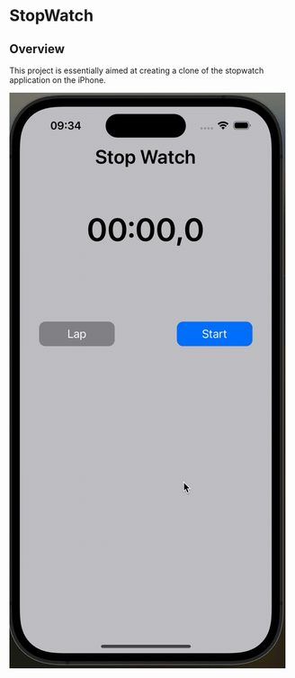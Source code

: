 # StopWatch

## Overview

This project is essentially aimed at creating a clone of the stopwatch application on the iPhone.


![](https://github.com/emresagiroglu/Stop-Watch/blob/main/AppPreview.gif)
